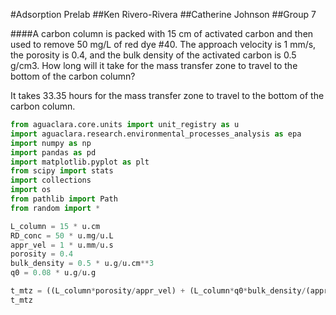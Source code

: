 #Adsorption Prelab
##Ken Rivero-Rivera
##Catherine Johnson
##Group 7

####A carbon column is packed with 15 cm of activated carbon and then used to remove 50 mg/L of red dye #40. The approach velocity is 1 mm/s, the porosity is 0.4, and the bulk density of the activated carbon is 0.5 g/cm3. How long will it take for the mass transfer zone to travel to the bottom of the carbon column?

It takes 33.35 hours for the mass transfer zone to travel to the bottom of the carbon column.
```python
from aguaclara.core.units import unit_registry as u
import aguaclara.research.environmental_processes_analysis as epa
import numpy as np
import pandas as pd
import matplotlib.pyplot as plt
from scipy import stats
import collections
import os
from pathlib import Path
from random import *

L_column = 15 * u.cm
RD_conc = 50 * u.mg/u.L
appr_vel = 1 * u.mm/u.s
porosity = 0.4
bulk_density = 0.5 * u.g/u.cm**3
q0 = 0.08 * u.g/u.g

t_mtz = ((L_column*porosity/appr_vel) + (L_column*q0*bulk_density/(appr_vel*RD_conc))).to(u.hr)
t_mtz
